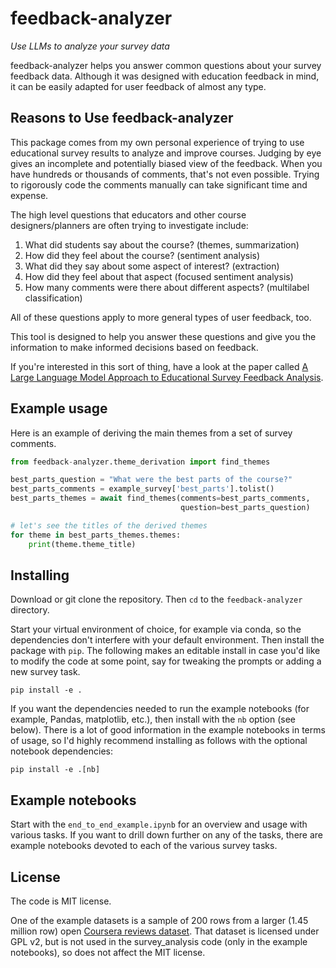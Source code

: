 # feedback-analyzer

_Use LLMs to analyze your survey data_

feedback-analyzer helps you answer common questions about your survey feedback data. Although it was designed with education feedback in mind, it can be easily adapted for user feedback of almost any type.

## Reasons to Use feedback-analyzer

This package comes from my own personal experience of trying to use educational survey results to analyze and improve courses. Judging by eye gives an incomplete and potentially biased view of the feedback. When you have hundreds or thousands of comments, that's not even possible. Trying to rigorously code the comments manually can take significant time and expense. 

The high level questions that educators and other course designers/planners are often trying to investigate include:

1. What did students say about the course? (themes, summarization)
2. How did they feel about the course? (sentiment analysis)
3. What did they say about some aspect of interest? (extraction)
4. How did they feel about that aspect (focused sentiment analysis)
5. How many comments were there about different aspects? (multilabel classification)

All of these questions apply to more general types of user feedback, too. 

This tool is designed to help you answer these questions and give you the information to make informed decisions based on feedback.

If you're interested in this sort of thing, have a look at the paper called [A Large Language Model Approach to Educational Survey Feedback Analysis](https://arxiv.org/pdf/2309.17447.pdf). 


## Example usage

Here is an example of deriving the main themes from a set of survey comments. 

```python
from feedback-analyzer.theme_derivation import find_themes

best_parts_question = "What were the best parts of the course?"
best_parts_comments = example_survey['best_parts'].tolist() 
best_parts_themes = await find_themes(comments=best_parts_comments, 
                                      question=best_parts_question) 

# let's see the titles of the derived themes
for theme in best_parts_themes.themes:
    print(theme.theme_title)
```


## Installing

Download or git clone the repository. Then `cd` to the `feedback-analyzer` directory.

Start your virtual environment of choice, for example via conda, so the dependencies don't interfere with your default environment. Then install the package with `pip`. The following makes an editable install in case you'd like to modify the code at some point, say for tweaking the prompts or adding a new survey task.

`pip install -e .`

If you want the dependencies needed to run the example notebooks (for example, Pandas, matplotlib, etc.), then install with the `nb` option (see below). There is a lot of good information in the example notebooks in terms of usage, so I'd highly recommend installing as follows with the optional notebook dependencies:

`pip install -e .[nb]`


## Example notebooks

Start with the `end_to_end_example.ipynb` for an overview and usage with various tasks. If you want to drill down further on any of the tasks, there are example notebooks devoted to each of the various survey tasks.


## License

The code is MIT license. 

One of the example datasets is a sample of 200 rows from a larger (1.45 million row) open [Coursera reviews dataset](https://www.kaggle.com/datasets/imuhammad/course-reviews-on-coursera?resource=download). That dataset is licensed under GPL v2, but is not used in the survey_analysis code (only in the example notebooks), so does not affect the MIT license. 
